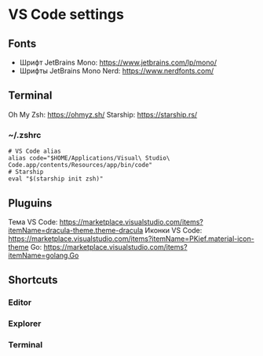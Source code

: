 # VS Code settings

## Fonts
* Шрифт JetBrains Mono: https://www.jetbrains.com/lp/mono/
* Шрифты JetBrains Mono Nerd: https://www.nerdfonts.com/

## Terminal
Oh My Zsh: https://ohmyz.sh/
Starship: https://starship.rs/
### ~/.zshrc
```
# VS Code alias
alias code="$HOME/Applications/Visual\ Studio\ Code.app/contents/Resources/app/bin/code"
# Starship
eval "$(starship init zsh)"
```

## Pluguins
Тема VS Code: https://marketplace.visualstudio.com/items?itemName=dracula-theme.theme-dracula
Иконки VS Code: https://marketplace.visualstudio.com/items?itemName=PKief.material-icon-theme
Go: https://marketplace.visualstudio.com/items?itemName=golang.Go

## Shortcuts
### Editor
### Explorer
### Terminal
